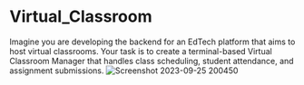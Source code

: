 # Virtual_Classroom
Imagine you are developing the backend for an EdTech platform that aims to host virtual classrooms. Your task is to create a terminal-based Virtual Classroom Manager that handles class scheduling, student attendance, and assignment submissions.
![Screenshot 2023-09-25 200450](https://github.com/sahanprakash00/Virtual_Classroom/assets/130571287/4dc86eae-d5ac-4293-b658-f1781e02fcae)

